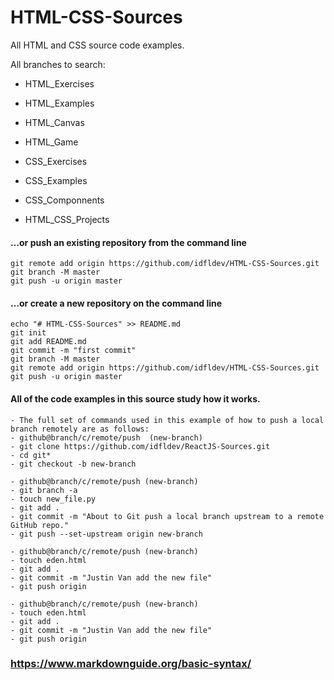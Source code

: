 # HTML-CSS-Sources
All HTML and CSS source code examples.

All branches to search:
- HTML_Exercises
- HTML_Examples
- HTML_Canvas
- HTML_Game

- CSS_Exercises
- CSS_Examples
- CSS_Componnents

- HTML_CSS_Projects

#### …or push an existing repository from the command line
```
git remote add origin https://github.com/idfldev/HTML-CSS-Sources.git
git branch -M master
git push -u origin master
```
#### …or create a new repository on the command line
```
echo "# HTML-CSS-Sources" >> README.md
git init
git add README.md
git commit -m "first commit"
git branch -M master
git remote add origin https://github.com/idfldev/HTML-CSS-Sources.git
git push -u origin master
```

#### All of the code examples in this source study how it works.
```
- The full set of commands used in this example of how to push a local branch remotely are as follows:
- github@branch/c/remote/push  (new-branch)
- git clone https://github.com/idfldev/ReactJS-Sources.git
- cd git*
- git checkout -b new-branch

- github@branch/c/remote/push (new-branch)
- git branch -a
- touch new_file.py
- git add .
- git commit -m "About to Git push a local branch upstream to a remote GitHub repo."
- git push --set-upstream origin new-branch

- github@branch/c/remote/push (new-branch)
- touch eden.html
- git add .
- git commit -m "Justin Van add the new file"
- git push origin

- github@branch/c/remote/push (new-branch)
- touch eden.html
- git add .
- git commit -m "Justin Van add the new file"
- git push origin
```

### https://www.markdownguide.org/basic-syntax/
